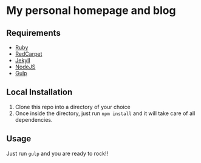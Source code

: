 # My personal homepage and blog

## Requirements
* [Ruby](https://www.ruby-lang.org/)
* [RedCarpet](https://github.com/vmg/redcarpet)
* [Jekyll](https://jekyllrb.com/)
* [NodeJS](https://nodejs.org)
* [Gulp](http://gulpjs.com/)

## Local Installation
1. Clone this repo into a directory of your choice
2. Once inside the directory, just run `npm install` and it will take care of all dependencies.

## Usage
Just run `gulp` and you are ready to rock!!
